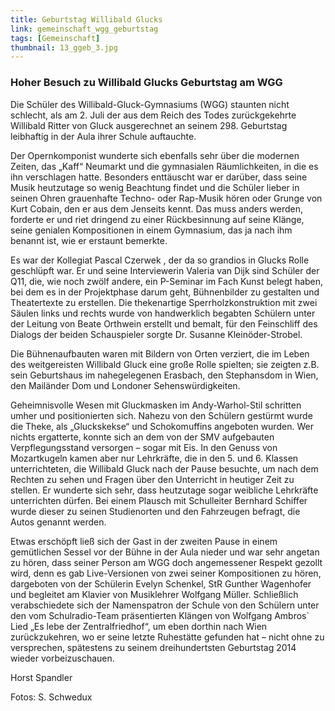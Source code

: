 ```yaml
---
title: Geburtstag Willibald Glucks
link: gemeinschaft_wgg_geburtstag
tags: [Gemeinschaft]
thumbnail: 13_ggeb_3.jpg
---
```

<h3>
    Hoher Besuch zu Willibald Glucks Geburtstag am WGG
</h3>

<figure class="float-right">
    <v-image name="13_ggeb_1" alt="13_ggeb_1"></v-image>
</figure>

Die Schüler des Willibald-Gluck-Gymnasiums (WGG) staunten nicht schlecht, als am 2. Juli der aus dem Reich des Todes zurückgekehrte 
Willibald Ritter von Gluck ausgerechnet an seinem 298. Geburtstag leibhaftig in der Aula ihrer Schule auftauchte.

Der Opernkomponist wunderte sich ebenfalls sehr über die modernen Zeiten, das „Kaff“ Neumarkt und die gymnasialen Räumlichkeiten, in 
die es ihn verschlagen hatte. Besonders enttäuscht war er darüber, dass seine Musik heutzutage so wenig Beachtung findet und die Schüler 
lieber in seinen Ohren grauenhafte Techno- oder Rap-Musik hören oder Grunge von Kurt Cobain, den er aus dem Jenseits kennt. Das muss anders 
werden, forderte er und riet dringend zu einer Rückbesinnung auf seine Klänge, seine genialen Kompositionen in einem Gymnasium, das ja nach 
ihm benannt ist, wie er erstaunt bemerkte.

Es war der Kollegiat Pascal Czerwek , der da so grandios in Glucks Rolle geschlüpft war. Er und seine Interviewerin Valeria van Dijk 
sind Schüler der Q11, die, wie noch zwölf andere, ein P-Seminar im Fach Kunst belegt haben, bei dem es in der Projektphase darum geht, 
Bühnenbilder zu gestalten und Theatertexte zu erstellen. Die thekenartige Sperrholzkonstruktion mit zwei Säulen links und rechts wurde von 
handwerklich begabten Schülern unter der Leitung von Beate Orthwein erstellt und bemalt, für den Feinschliff des Dialogs der beiden 
Schauspieler sorgte Dr. Susanne Kleinöder-Strobel.

Die Bühnenaufbauten waren mit Bildern von Orten verziert, die im Leben des weitgereisten Willibald Gluck eine große Rolle spielten; sie 
zeigten z.B. sein Geburtshaus im nahegelegenen Erasbach, den Stephansdom in Wien, den Mailänder Dom und Londoner Sehenswürdigkeiten.


<figure class="float-left">
    <v-image name="13_ggeb_3" alt="13_ggeb_3"></v-image>
</figure>

<p>
    Geheimnisvolle Wesen mit Gluckmasken im Andy-Warhol-Stil schritten umher und positionierten sich. Nahezu von den Schülern gestürmt 
    wurde die Theke, als „Gluckskekse“ und Schokomuffins angeboten wurden. Wer nichts ergatterte, konnte sich an dem von der SMV 
    aufgebauten Verpflegungsstand versorgen – sogar mit Eis. In den Genuss von Mozartkugeln kamen aber nur Lehrkräfte, die in den 5. und 6. 
    Klassen unterrichteten, die Willibald Gluck nach der Pause besuchte, um nach dem Rechten zu sehen und Fragen über den Unterricht in 
    heutiger Zeit zu stellen. Er wunderte sich sehr, dass heutzutage sogar weibliche Lehrkräfte unterrichten dürfen. Bei einem Plausch 
    mit Schulleiter Bernhard Schiffer wurde dieser zu seinen Studienorten und den Fahrzeugen befragt, die Autos genannt werden.
</p>

<figure class="float-right">
    <v-image name="13_ggeb_2" alt="13_ggeb_2"></v-image>
</figure>

<p>
    Etwas erschöpft ließ sich der Gast in der zweiten Pause in einem gemütlichen Sessel vor der Bühne in der Aula nieder und war sehr 
    angetan zu hören, dass seiner Person am WGG doch angemessener Respekt gezollt wird, denn es gab Live-Versionen von zwei seiner 
    Kompositionen zu hören, dargeboten von der Schülerin Evelyn Schenkel, StR Gunther Wagenhofer und begleitet am Klavier von Musiklehrer
    Wolfgang Müller. Schließlich verabschiedete sich der Namenspatron der Schule von den Schülern unter den vom Schulradio-Team 
    präsentierten Klängen von Wolfgang Ambros` Lied „Es lebe der Zentralfriedhof“, um eben dorthin nach Wien zurückzukehren, wo er seine 
    letzte Ruhestätte gefunden hat – nicht ohne zu versprechen, spätestens zu seinem dreihundertsten Geburtstag 2014 wieder vorbeizuschauen.
</p>


<p>
    Horst Spandler
</p>
<p>
    Fotos: S. Schwedux
</p>